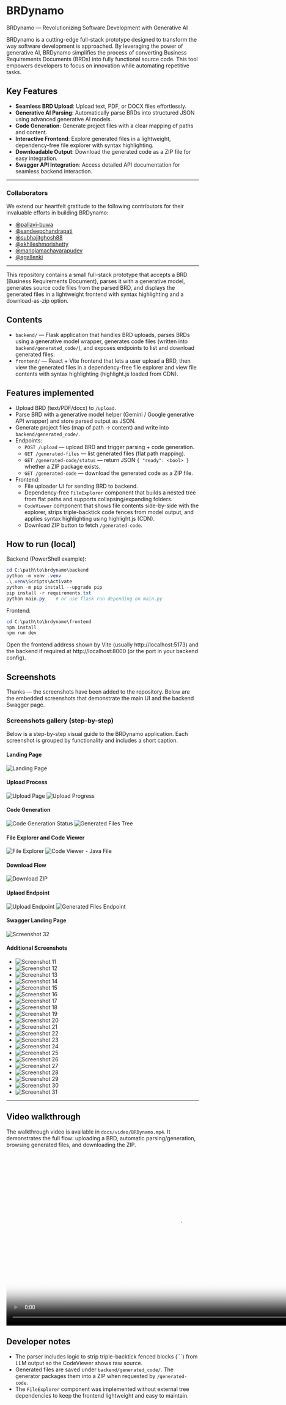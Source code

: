 # BRDynamo

BRDynamo — Revolutionizing Software Development with Generative AI

BRDynamo is a cutting-edge full-stack prototype designed to transform the way software development is approached. By leveraging the power of generative AI, BRDynamo simplifies the process of converting Business Requirements Documents (BRDs) into fully functional source code. This tool empowers developers to focus on innovation while automating repetitive tasks.

## Key Features

- **Seamless BRD Upload**: Upload text, PDF, or DOCX files effortlessly.
- **Generative AI Parsing**: Automatically parse BRDs into structured JSON using advanced generative AI models.
- **Code Generation**: Generate project files with a clear mapping of paths and content.
- **Interactive Frontend**: Explore generated files in a lightweight, dependency-free file explorer with syntax highlighting.
- **Downloadable Output**: Download the generated code as a ZIP file for easy integration.
- **Swagger API Integration**: Access detailed API documentation for seamless backend interaction.

---

### Collaborators

We extend our heartfelt gratitude to the following contributors for their invaluable efforts in building BRDynamo:

- [@pallavi-buwa](https://github.com/pallavi-buwa)
- [@sandeepchandrapati](https://github.com/sandeepchandrapati)
- [@subhajitghosh88](https://github.com/subhajitghosh88)
- [@akhileshmorishetty](https://github.com/akhileshmorishetty)
- [@manojamachavarapudev](https://github.com/manojamachavarapudev)
- [@sgallenki](https://github.com/sgallenki)

---

This repository contains a small full-stack prototype that accepts a BRD (Business Requirements Document), parses it with a generative model, generates source code files from the parsed BRD, and displays the generated files in a lightweight frontend with syntax highlighting and a download-as-zip option.

## Contents

- `backend/` — Flask application that handles BRD uploads, parses BRDs using a generative model wrapper, generates code files (written into `backend/generated_code/`), and exposes endpoints to list and download generated files.
- `frontend/` — React + Vite frontend that lets a user upload a BRD, then view the generated files in a dependency-free file explorer and view file contents with syntax highlighting (highlight.js loaded from CDN).

## Features implemented

- Upload BRD (text/PDF/docx) to `/upload`.
- Parse BRD with a generative model helper (Gemini / Google generative API wrapper) and store parsed output as JSON.
- Generate project files (map of path -> content) and write into `backend/generated_code/`.
- Endpoints:
	- `POST /upload` — upload BRD and trigger parsing + code generation.
	- `GET /generated-files` — list generated files (flat path mapping).
	- `GET /generated-code/status` — return JSON `{ "ready": <bool> }` whether a ZIP package exists.
	- `GET /generated-code` — download the generated code as a ZIP file.
- Frontend:
	- File uploader UI for sending BRD to backend.
	- Dependency-free `FileExplorer` component that builds a nested tree from flat paths and supports collapsing/expanding folders.
	- `CodeViewer` component that shows file contents side-by-side with the explorer, strips triple-backtick code fences from model output, and applies syntax highlighting using highlight.js (CDN).
	- Download ZIP button to fetch `/generated-code`.

## How to run (local)

Backend (PowerShell example):

```powershell
cd C:\path\to\brdynamo\backend
python -m venv .venv
.\.venv\Scripts\Activate
python -m pip install --upgrade pip
pip install -r requirements.txt
python main.py    # or use flask run depending on main.py
```

Frontend:

```powershell
cd C:\path\to\brdynamo\frontend
npm install
npm run dev
```

Open the frontend address shown by Vite (usually http://localhost:5173) and the backend if required at http://localhost:8000 (or the port in your backend config).

## Screenshots

Thanks — the screenshots have been added to the repository. Below are the embedded screenshots that demonstrate the main UI and the backend Swagger page.

### Screenshots gallery (step-by-step)

Below is a step-by-step visual guide to the BRDynamo application. Each screenshot is grouped by functionality and includes a short caption.

#### Landing Page
![Landing Page](docs/screenshots/screenshot_1.png)

#### Upload Process
![Upload Page](docs/screenshots/screenshot_2.png)
![Upload Progress](docs/screenshots/screenshot_3.png)

#### Code Generation
![Code Generation Status](docs/screenshots/screenshot_4.png)
![Generated Files Tree](docs/screenshots/screenshot_5.png)

#### File Explorer and Code Viewer
![File Explorer](docs/screenshots/screenshot_6.png)
![Code Viewer - Java File](docs/screenshots/screenshot_7.png)

#### Download Flow
![Download ZIP](docs/screenshots/screenshot_8.png)

#### Uplaod Endpoint
![Upload Endpoint](docs/screenshots/screenshot_9.png)
![Generated Files Endpoint](docs/screenshots/screenshot_10.png)

#### Swagger Landing Page
![Screenshot 32](docs/screenshots/swagger-ui.png)

#### Additional Screenshots

- ![Screenshot 11](docs/screenshots/screenshot_11.png)
- ![Screenshot 12](docs/screenshots/screenshot_12.png)
- ![Screenshot 13](docs/screenshots/screenshot_13.png)
- ![Screenshot 14](docs/screenshots/screenshot_14.png)
- ![Screenshot 15](docs/screenshots/screenshot_15.png)
- ![Screenshot 16](docs/screenshots/screenshot_16.png)
- ![Screenshot 17](docs/screenshots/screenshot_17.png)
- ![Screenshot 18](docs/screenshots/screenshot_18.png)
- ![Screenshot 19](docs/screenshots/screenshot_19.png)
- ![Screenshot 20](docs/screenshots/screenshot_20.png)
- ![Screenshot 21](docs/screenshots/screenshot_21.png)
- ![Screenshot 22](docs/screenshots/screenshot_22.png)
- ![Screenshot 23](docs/screenshots/screenshot_23.png)
- ![Screenshot 24](docs/screenshots/screenshot_24.png)
- ![Screenshot 25](docs/screenshots/screenshot_25.png)
- ![Screenshot 26](docs/screenshots/screenshot_26.png)
- ![Screenshot 27](docs/screenshots/screenshot_27.png)
- ![Screenshot 28](docs/screenshots/screenshot_28.png)
- ![Screenshot 29](docs/screenshots/screenshot_29.png)
- ![Screenshot 30](docs/screenshots/screenshot_30.png)
- ![Screenshot 31](docs/screenshots/screenshot_31.png)

---

## Video walkthrough

The walkthrough video is available in `docs/video/BRDynamo.mp4`. It demonstrates the full flow: uploading a BRD, automatic parsing/generation, browsing generated files, and downloading the ZIP.

<video controls width="900" poster="docs/screenshots/screenshot_1.png">
	<source src="docs/video/BRDynamo.mp4" type="video/mp4">
	Your browser does not support the video tag. You can download the walkthrough directly: [docs/video/BRDynamo.mp4](docs/video/BRDynamo.mp4)
</video>

## Developer notes

- The parser includes logic to strip triple-backtick fenced blocks (```) from LLM output so the CodeViewer shows raw source.
- Generated files are saved under `backend/generated_code/`. The generator packages them into a ZIP when requested by `/generated-code`.
- The `FileExplorer` component was implemented without external tree dependencies to keep the frontend lightweight and easy to maintain.

